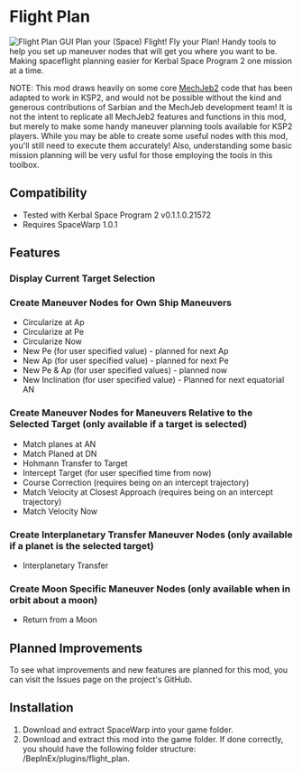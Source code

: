# Flight Plan
![Flight Plan GUI](https://i.imgur.com/nAqnh60.png)
Plan your (Space) Flight! Fly your Plan! Handy tools to help you set up maneuver nodes that will get you where you want to be.
Making spaceflight planning easier for Kerbal Space Program 2 one mission at a time.

NOTE: This mod draws heavily on some core [MechJeb2](https://github.com/MuMech/MechJeb2) code that has been adapted to work in KSP2, and would not be possible without the kind and generous contributions of Sarbian and the MechJeb development team! It is not the intent to replicate all MechJeb2 features and functions in this mod, but merely to make some handy maneuver planning tools available for KSP2 players. While you may be able to create some useful nodes with this mod, you'll still need to execute them accurately! Also, understanding some basic mission planning will be very usful for those employing the tools in this toolbox.

## Compatibility
* Tested with Kerbal Space Program 2 v0.1.1.0.21572
* Requires SpaceWarp 1.0.1
## Features
### Display Current Target Selection
### Create Maneuver Nodes for Own Ship Maneuvers
* Circularize at Ap
* Circularize at Pe
* Circularize Now
* New Pe (for user specified value) - planned for next Ap
* New Ap (for user specified value) - planned for next Pe
* New Pe & Ap (for user specified values) - planned now
* New Inclination (for user specified value) - Planned for next equatorial AN
### Create Maneuver Nodes for Maneuvers Relative to the Selected Target (only available if a target is selected)
* Match planes at AN
* Match Planed at DN
* Hohmann Transfer to Target
* Intercept Target (for user specified time from now)
* Course Correction (requires being on an intercept trajectory)
* Match Velocity at Closest Approach (requires being on an intercept trajectory)
* Match Velocity Now
### Create Interplanetary Transfer Maneuver Nodes (only available if a planet is the selected target)
* Interplanetary Transfer
### Create Moon Specific Maneuver Nodes (only available when in orbit about a moon)
* Return from a Moon

## Planned Improvements
To see what improvements and new features are planned for this mod, you can visit the Issues page on the project's GitHub.
## Installation
1. Download and extract SpaceWarp into your game folder.
1. Download and extract this mod into the game folder. If done correctly, you should have the following folder structure: <KSP Folder>/BepInEx/plugins/flight_plan.

